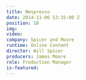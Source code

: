 ```yaml
---
title: Nespresso
date: 2014-11-06 13:35:00 Z
position: 18
img: 
video: 
company: Spicer and Moore
runtime: Online Content
director: Will Spicer
producers: James Moore
role: Production Manager
is-featured: 
---
```


